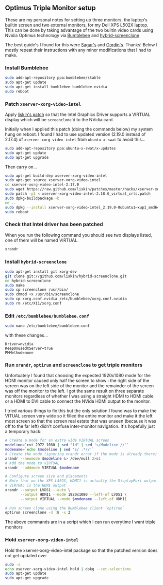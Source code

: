 ## Optimus Triple Monitor setup

These are my personal notes for setting up three monitors, the laptop's builtin 
screen and two external monitors, for my Dell XPS L502X laptop.
This can be done by taking advantage of the two builtin video cards using 
Nvidia Optimus technology via [Bumblebee](http://bumblebee-project.org/) and
[hybrid-screenclone](https://github.com/liskin/hybrid-screenclone)

The best guide's I found for this were [Sagar's](http://sagark.org/optimal-ubuntu-graphics-setup-for-thinkpads/) 
and [Gordin's](http://blog.gordin.de/post/optimus-guide). Thanks! 
Below I mostly repeat their instructions with any minor modifications that I had to make.

### Install Bumblebee

```sh
sudo add-apt-repository ppa:bumblebee/stable
sudo apt-get update
sudo apt-get install bumblebee bumblebee-nvidia
sudo reboot
```

### Patch `xserver-xorg-video-intel`

Apply [liskin's patch](https://github.com/liskin/patches/blob/master/hacks/xserver-xorg-video-intel-2.18.0_virtual_crtc.patch) 
so that the Intel Graphics Driver supports a VIRTUAL display which will be `screenclone`'d to the NVidia card.

Initially when I applied this patch (doing the commands below) my system hung on reboot.
I found I had to use updated version (2.19.0 instead of 2.17.4) of `xserver-xorg-video-intel` 
from `ubuntu-x-swat` to avoid this...

```sh
sudo add-apt-repository ppa:ubuntu-x-swat/x-updates
sudo apt-get update
sudo apt-get upgrade
```

Then carry on...

```sh
sudo apt-get build-dep xserver-xorg-video-intel
sudo apt-get source xserver-xorg-video-intel
cd xserver-xorg-video-intel-2.17.0
sudo wget https://raw.github.com/liskin/patches/master/hacks/xserver-xorg-video-intel-2.18.0_virtual_crtc.patch
sudo patch -p1 < xserver-xorg-video-intel-2.18.0_virtual_crtc.patch
sudo dpkg-buildpackage -b
cd ..
sudo dpkg --install xserver-xorg-video-intel_2.19.0-0ubuntu1~xup1_amd64.deb
sudo reboot
```

### Check that Intel driver has been patched

When you run the following command you should see two displays listed, one of them will be named VIRTUAL.

```sh
xrandr
```

### Install `hybrid-screenclone`

```sh
sudo apt-get install git xorg-dev
git clone git://github.com/liskin/hybrid-screenclone.git
cd hybrid-screenclone
sudo make
sudo cp screenclone /usr/bin/
sudo chmod +x /usr/bin/screenclone
sudo cp xorg.conf.nvidia /etc/bumblebee/xorg.conf.nvidia
sudo rm /etc/X11/xorg.conf
```

### Edit `/etc/bumblebee/bumblebee.conf`

```sh
sudo nano /etc/bumblebee/bumblebee.conf
```

with these changes...

```
Driver=nvidia
KeepUnusedXServer=true
PMMethod=none
```


### Run `xrandr`, `optirun` and `screenclone` to get triple monitors

Unfortuately I found that choosing the expected 1920x1080 mode for the
HDMI monitor caused only half the screen to show : the right side of the 
screen was on the left side of the monitor and the remainder of the screen 
was off the monitor to the left. I got the same result on three separate monitors
regardless of whether I was using a straight HDMI to HDMI cable or a HDMI to DVI cable to
connect the NVida HDMI output to the monitor.

I tried various things to fix this but the only solution I found was to make the VITUAL
screen very wide so it filled the entire monitor and make it the left most screen so that the
screen real estate that was unseen (because it was off to the far left) didn't confuse inter-monitor
navigation. It's hopefully just a temporary hack:

```sh
# Create a mode for an extra wide VIRTUAL screen
modeline=`cvt 2972 1080 | sed "1d" | sed 's/Modeline //'`
modename=`echo $modeline | sed 's/ .*//'`
# Create the mode (ignoring xrandr error if the mode is already there)
xrandr --newmode $modeline &> /dev/null 2>&1
# Add the mode to VIRTUAL
xrandr --addmode VIRTUAL $modename

# Configure screen size and placements
# Note that on the XPS L502X, HDMI1 is actually the DisplayPort output and
# VIRTUAL is the HDMI output
xrandr --output LVDS1 --auto \
       --output HDMI1 --mode 1920x1080 --left-of LVDS1 \
       --output VIRTUAL --mode $modename --left-of HDMI1
       
# Run screen clone using the Bumblebee client `optirun`
optirun screenclone -d :8 -x 2
```

The above commands are in a script []() which I can run everytime I want triple monitors

### Hold `xserver-xorg-video-intel`

Hold the xserver-xorg-video-intel package so that the patched version does not get updated over

```sh
sudo -s
echo xserver-xorg-video-intel hold | dpkg --set-selections
sudo apt-get update
sudo apt-get upgrade
```
